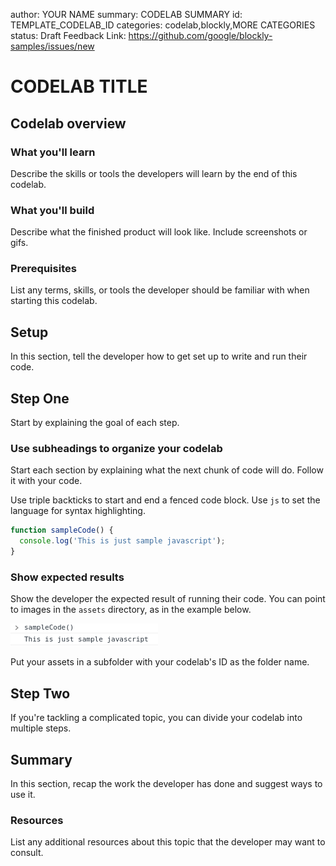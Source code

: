 author: YOUR NAME
summary: CODELAB SUMMARY
id: TEMPLATE_CODELAB_ID
categories: codelab,blockly,MORE CATEGORIES
status: Draft
Feedback Link: https://github.com/google/blockly-samples/issues/new

# CODELAB TITLE

## Codelab overview

### What you'll learn
Describe the skills or tools the developers will learn by the end of this codelab.

### What you'll build
Describe what the finished product will look like.  Include screenshots or gifs.

### Prerequisites
List any terms, skills, or tools the developer should be familiar with when starting this codelab.

## Setup

In this section, tell the developer how to get set up to write and run their code.

## Step One
Start by explaining the goal of each step.

### Use subheadings to organize your codelab

Start each section by explaining what the next chunk of code will do. Follow it with your code.

Use triple backticks to start and end a fenced code block. Use `js` to set the language for syntax highlighting.

```js
function sampleCode() {
  console.log('This is just sample javascript');
}
```

### Show expected results

Show the developer the expected result of running their code.  You can point to images in the `assets` directory, as in the example below.

![A console log from running the sample code](assets/TEMPLATE_CODELAB_ID/run_sample_code.png)

Put your assets in a subfolder with your codelab's ID as the folder name.

## Step Two

If you're tackling a complicated topic, you can divide your codelab into multiple steps.

## Summary
In this section, recap the work the developer has done and suggest ways to use it.

### Resources
List any additional resources about this topic that the developer may want to consult.
